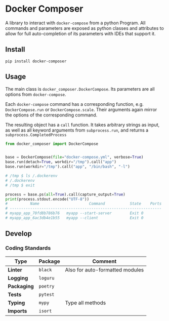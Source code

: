 # Docker Composer
A library to interact with `docker-compose` from a python Program.
All commands and parameters are exposed as python classes and attributes
to allow for full auto-completion of its parameters with IDEs
that support it.


## Install
```shell script
pip install docker-composer
```

## Usage
The main class is `docker_composer.DockerCompose`. Its parameters are
all options from `docker-compose`.
 
Each `docker-compose` command has a corresponding function, e.g. 
`DockerCompose.run` or `DockerCompose.scale`. Their arguments again mirror 
the options of the corresponding command.

The resulting object has a `call` function. 
It takes arbitrary strings as input, as well as all keyword arguments from 
`subprocess.run`, and returns a `subprocess.CompletedProcess`

```python
from docker_composer import DockerCompose


base = DockerCompose(file="docker-compose.yml", verbose=True)
base.run(detach=True, workdir="/tmp").call("app")
base.run(workdir="/tmp").call("app", "/bin/bash", "-l")

# /tmp $ ls /.dockerenv
# /.dockerenv
# /tmp $ exit

process = base.ps(all=True).call(capture_output=True)
print(process.stdout.encode("UTF-8"))
#          Name                      Command           State    Ports
# -------------------------------------------------------------------
# myapp_app_70fd8b786b76   myapp --start-server        Exit 0        
# myapp_app_6ac3db4e1b55   myapp --client              Exit 0   
```

## Develop

### Coding Standards

| **Type**       | Package  | Comment                         |
| -------------- | -------- | ------------------------------- |
| **Linter**     | `black`  | Also for auto-formatted modules |
| **Logging**    | `loguru` |                                 |
| **Packaging**  | `poetry` |                                 |
| **Tests**      | `pytest` |                                 |
| **Typing**     | `mypy`   | Type all methods                |
| **Imports**    | `isort`  |                                 |
